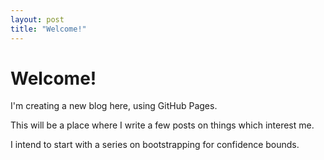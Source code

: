 ```yaml
---
layout: post
title: "Welcome!"
---
```


# Welcome!

I'm creating a new blog here, using GitHub Pages. 

This will be a place where I write a few posts on things which interest me.

I intend to start with a series on bootstrapping for confidence bounds.
